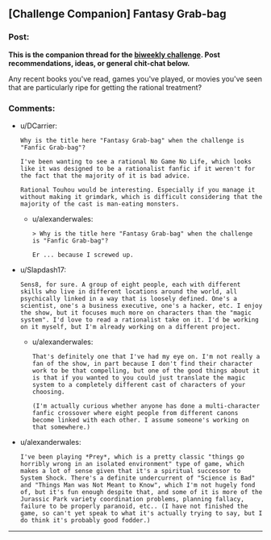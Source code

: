 ## [Challenge Companion] Fantasy Grab-bag

### Post:

**This is the companion thread for the [biweekly challenge](https://www.reddit.com/r/rational/comments/6agtna/biweekly_challenge_fanfic_grabbag/). Post recommendations, ideas, or general chit-chat below.**

Any recent books you've read, games you've played, or movies you've seen that are particularly ripe for getting the rational treatment?

### Comments:

- u/DCarrier:
  ```
  Why is the title here "Fantasy Grab-bag" when the challenge is "Fanfic Grab-bag"?

  I've been wanting to see a rational No Game No Life, which looks like it was designed to be a rationalist fanfic if it weren't for the fact that the majority of it is bad advice.

  Rational Touhou would be interesting. Especially if you manage it without making it grimdark, which is difficult considering that the majority of the cast is man-eating monsters.
  ```

  - u/alexanderwales:
    ```
    > Why is the title here "Fantasy Grab-bag" when the challenge is "Fanfic Grab-bag"?

    Er ... because I screwed up.
    ```

- u/Slapdash17:
  ```
  Sens8, for sure. A group of eight people, each with different skills who live in different locations around the world, all psychically linked in a way that is loosely defined. One's a scientist, one's a business executive, one's a hacker, etc. I enjoy the show, but it focuses much more on characters than the "magic system". I'd love to read a rationalist take on it. I'd be working on it myself, but I'm already working on a different project.
  ```

  - u/alexanderwales:
    ```
    That's definitely one that I've had my eye on. I'm not really a fan of the show, in part because I don't find their character work to be that compelling, but one of the good things about it is that if you wanted to you could just translate the magic system to a completely different cast of characters of your choosing.

    (I'm actually curious whether anyone has done a multi-character fanfic crossover where eight people from different canons become linked with each other. I assume someone's working on that somewhere.)
    ```

- u/alexanderwales:
  ```
  I've been playing *Prey*, which is a pretty classic "things go horribly wrong in an isolated environment" type of game, which makes a lot of sense given that it's a spiritual successor to System Shock. There's a definite undercurrent of "Science is Bad" and "Things Man was Not Meant to Know", which I'm not hugely fond of, but it's fun enough despite that, and some of it is more of the Jurassic Park variety coordination problems, planning fallacy, failure to be properly paranoid, etc.. (I have not finished the game, so can't yet speak to what it's actually trying to say, but I do think it's probably good fodder.)
  ```

---

